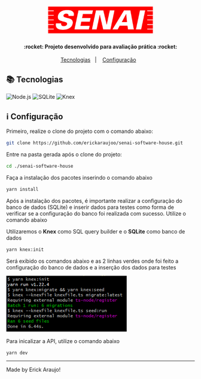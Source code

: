 <h1 align="center">
    <img alt="SENAI" title="#senai" src=".github/senai-logo.png" width="280px" />
</h1>

<h4 align="center"> 
  :rocket: Projeto desenvolvido para avaliação prática :rocket:
</h4>

<p align="center">
  <a href="#books-tecnologias">Tecnologias</a>&nbsp;&nbsp;&nbsp;|&nbsp;&nbsp;&nbsp;
  <a href="#information_source-configuração">Configuração</a>&nbsp;&nbsp;&nbsp;
</p>

## :books: Tecnologias

![Node.js](https://img.shields.io/badge/Node.js-43853D?style=for-the-badge&logo=ts-node&logoColor=white)
![SQLite](https://img.shields.io/badge/SQLite-007AAC?style=for-the-badge&logo=sqlite&logoColor=white)
![Knex](https://img.shields.io/badge/SQLite-E16426?style=for-the-badge&logoColor=white)


## :information_source: Configuração

Primeiro, realize o clone do projeto com o comando abaixo:

``` bash
git clone https://github.com/erickaraujoo/senai-software-house.git
```

Entre na pasta gerada após o clone do projeto:

``` bash
cd ./senai-software-house
```

Faça a instalação dos pacotes inserindo o comando abaixo

``` bash
yarn install
```

Após a instalação dos pacotes, é importante realizar a configuração do banco de dados (SQLite) e inserir dados para testes como forma de verificar se a configuração do banco foi realizada com sucesso. Utilize o comando abaixo

Utilizaremos o **Knex** como SQL query builder e o **SQLite** como banco de dados

``` bash
yarn knex:init
```

Será exibido os comandos abaixo e as 2 linhas verdes onde foi feito a configuração do banco de dados e a inserção dos dados para testes

<img alt="Resultado do comando yarn knex:init" title="#resultado-comando-yarn-knex-init" src=".github/example-1.png" />

Para inicalizar a API, utilize o comando abaixo

``` bash
yarn dev
```

--- 

Made by Erick Araujo!
